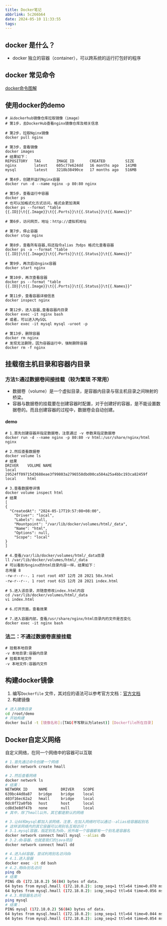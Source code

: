 ```yaml
---
title: Docker笔记
abbrlink: 5c266b64
date: 2024-05-10 11:33:55
tags:
---
```


## docker 是什么？

- docker 独立的容器（container），可以跨系统的运行打包好的程序

## docker 常见命令

[docker命令图解](https://b11et3un53m.feishu.cn/docx/Wq51d3o2koFiptxqby9cHTNznpd?openbrd=1&doc_app_id=501&blockId=FSOjd6yPIoTyvjxJFqBclOignxh&blockType=whiteboard&blockToken=RoUSwA3I5hXhLib69YScieXXnBb#FSOjd6yPIoTyvjxJFqBclOignxh)

## 使用docker的demo

```shell
# 从dockerhub镜像仓库拉取镜像（image）
# 第1步，去DockerHub查看nginx镜像仓库及相关信息

# 第2步，拉取Nginx镜像
docker pull nginx

# 第3步，查看镜像
docker images
# 结果如下：
REPOSITORY   TAG       IMAGE ID       CREATED         SIZE
nginx        latest    605c77e624dd   16 months ago   141MB
mysql        latest    3218b38490ce   17 months ago   516MB

# 第4步，创建并运行Nginx容器
docker run -d --name nginx -p 80:80 nginx

# 第5步，查看运行中容器
docker ps
# 也可以加格式化方式访问，格式会更加清爽
docker ps --format "table {{.ID}}\t{{.Image}}\t{{.Ports}}\t{{.Status}}\t{{.Names}}"

# 第6步，访问网页，地址：http://虚拟机地址

# 第7步，停止容器
docker stop nginx

# 第8步，查看所有容器,将还指令alias 为dps 格式化查看容器
docker ps -a --format "table {{.ID}}\t{{.Image}}\t{{.Ports}}\t{{.Status}}\t{{.Names}}"

# 第9步，再次启动nginx容器
docker start nginx

# 第10步，再次查看容器
docker ps --format "table {{.ID}}\t{{.Image}}\t{{.Ports}}\t{{.Status}}\t{{.Names}}"

# 第11步，查看容器详细信息
docker inspect nginx

# 第12步，进入容器,查看容器内目录
docker exec -it nginx bash
# 或者，可以进入MySQL
docker exec -it mysql mysql -uroot -p

# 第13步，删除容器
docker rm nginx
# 发现无法删除，因为容器运行中，强制删除容器
docker rm -f nginx

```

## 挂载宿主机目录和容器内目录

### 方法1:通过数据卷间接挂载（较为繁琐 不常用）

- 数据卷（volume）是一个虚拟目录，是容器内目录与宿主机目录之间映射的桥梁。
- 容器与数据卷的挂载要在创建容器时配置，对于创建好的容器，是不能设置数据卷的。而且创建容器的过程中，数据卷会自动创建。

#### demo

```shell
# 1.首先创建容器并指定数据卷，注意通过 -v 参数来指定数据卷
docker run -d --name nginx -p 80:80 -v html:/usr/share/nginx/html nginx

# 2.然后查看数据卷
docker volume ls
# 结果
DRIVER    VOLUME NAME
local     29524ff09715d3688eae3f99803a2796558dbd00ca584a25a4bbc193ca82459f
local     html

# 3.查看数据卷详情
docker volume inspect html
# 结果
[
{
  "CreatedAt": "2024-05-17T19:57:08+08:00",
    "Driver": "local",
    "Labels": null,
    "Mountpoint": "/var/lib/docker/volumes/html/_data",
    "Name": "html",
    "Options": null,
    "Scope": "local"
}
]

# 4.查看/var/lib/docker/volumes/html/_data目录
ll /var/lib/docker/volumes/html/_data
# 可以看到与nginx的html目录内容一样，结果如下：
总用量 8
-rw-r--r--. 1 root root 497 12月 28 2021 50x.html
-rw-r--r--. 1 root root 615 12月 28 2021 index.html

# 5.进入该目录，并随意修改index.html内容
cd /var/lib/docker/volumes/html/_data
vi index.html

# 6.打开页面，查看效果

# 7.进入容器内部，查看/usr/share/nginx/html目录内的文件是否变化
docker exec -it nginx bash

```

### 法二：不通过数据卷直接挂载

```shell
# 挂载本地目录
-v 本地目录:容器内目录
# 挂载本地文件
-v 本地文件:容器内文件

```

## 构建docker镜像

1. 编写`Dockerfile` 文件，其对应的语法可以参考官方文档：[官方文档](https://docs.docker.com/engine/reference/builder/)
2. 构建镜像

```bash
# 进入镜像目录
cd /root/demo
# 开始构建
docker build -t [镜像名称]:[TAG(不写默认为latest)] [Dockerfile所在目录]
```

## Docker自定义网络

自定义网络，在同一个网络中的容器可以互联

```bash
# 1.首先通过命令创建一个网络
docker network create hmall

# 2.然后查看网络
docker network ls
# 结果：
NETWORK ID     NAME      DRIVER    SCOPE
639bc44d0a87   bridge    bridge    local
403f16ec62a2   hmall     bridge    local
0dc0f72a0fbb   host      host      local
cd8d3e8df47b   none      null      local
# 其中，除了hmall以外，其它都是默认的网络

# 3.让dd和mysql都加入该网络，注意，在加入网络时可以通过--alias给容器起别名
# 这样该网络内的其它容器可以用别名互相访问！
# 3.1.mysql容器，指定别名为db，另外每一个容器都有一个别名是容器名
docker network connect hmall mysql --alias db
# 3.2.db容器，也就是我们的java项目
docker network connect hmall dd

# 4.进入dd容器，尝试利用别名访问db
# 4.1.进入容器
docker exec -it dd bash
# 4.2.用db别名访问
ping db
# 结果
PING db (172.18.0.2) 56(84) bytes of data.
64 bytes from mysql.hmall (172.18.0.2): icmp_seq=1 ttl=64 time=0.070 ms
64 bytes from mysql.hmall (172.18.0.2): icmp_seq=2 ttl=64 time=0.056 ms
# 4.3.用容器名访问
ping mysql
# 结果：
PING mysql (172.18.0.2) 56(84) bytes of data.
64 bytes from mysql.hmall (172.18.0.2): icmp_seq=1 ttl=64 time=0.044 ms
64 bytes from mysql.hmall (172.18.0.2): icmp_seq=2 ttl=64 time=0.054 ms
```




